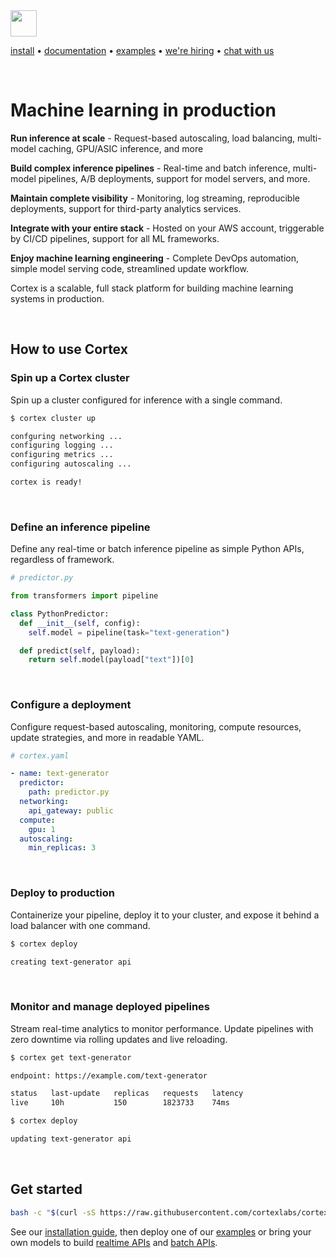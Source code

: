 <!-- Delete on release branches -->
<img src='https://s3-us-west-2.amazonaws.com/cortex-public/logo.png' height='42'>

<br>

<!-- Delete on release branches -->
<!-- CORTEX_VERSION_README_MINOR -->

[install](https://docs.cortex.dev/install) • [documentation](https://docs.cortex.dev) • [examples](https://github.com/cortexlabs/cortex/tree/0.20/examples) • [we're hiring](https://angel.co/cortex-labs-inc/jobs) • [chat with us](https://gitter.im/cortexlabs/cortex)

<br>

# Machine learning in production

**Run inference at scale** - Request-based autoscaling, load balancing, multi-model caching, GPU/ASIC inference, and more

**Build complex inference pipelines** - Real-time and batch inference, multi-model pipelines, A/B deployments, support for model servers, and more.

**Maintain complete visibility** - Monitoring, log streaming, reproducible deployments, support for third-party analytics services.

**Integrate with your entire stack** - Hosted on your AWS account, triggerable by CI/CD pipelines, support for all ML frameworks. 

**Enjoy machine learning engineering** - Complete DevOps automation, simple model serving code, streamlined update workflow.

Cortex is a scalable, full stack platform for building machine learning systems in production.

<br>

## How to use Cortex

### Spin up a Cortex cluster

Spin up a cluster configured for inference with a single command.

```bash
$ cortex cluster up

confguring networking ...
configuring logging ...
configuring metrics ...
configuring autoscaling ...

cortex is ready!
```

<br>


### Define an inference pipeline

Define any real-time or batch inference pipeline as simple Python APIs, regardless of framework.

```python
# predictor.py

from transformers import pipeline

class PythonPredictor:
  def __init__(self, config):
    self.model = pipeline(task="text-generation")

  def predict(self, payload):
    return self.model(payload["text"])[0]
```

<br>

### Configure a deployment

Configure request-based autoscaling, monitoring, compute resources, update strategies, and more in readable YAML.

```yaml
# cortex.yaml

- name: text-generator
  predictor:
    path: predictor.py
  networking:
    api_gateway: public
  compute:
    gpu: 1
  autoscaling:
    min_replicas: 3
```

<br>

### Deploy to production

Containerize your pipeline, deploy it to your cluster, and expose it behind a load balancer with one command.

```bash
$ cortex deploy

creating text-generator api
```

<br>

### Monitor and manage deployed pipelines

Stream real-time analytics to monitor performance. Update pipelines with zero downtime via rolling updates and live reloading.

```bash
$ cortex get text-generator

endpoint: https://example.com/text-generator

status   last-update   replicas   requests   latency
live     10h           150        1823733    74ms

$ cortex deploy

updating text-generator api
```

<br>


## Get started

<!-- CORTEX_VERSION_README_MINOR -->
```bash
bash -c "$(curl -sS https://raw.githubusercontent.com/cortexlabs/cortex/0.20/get-cli.sh)"
```

<!-- CORTEX_VERSION_README_MINOR -->
See our [installation guide](https://docs.cortex.dev/install), then deploy one of our [examples](https://github.com/cortexlabs/cortex/tree/0.20/examples) or bring your own models to build [realtime APIs](https://docs.cortex.dev/deployments/realtime-api) and [batch APIs](https://docs.cortex.dev/deployments/batch-api).
